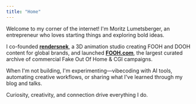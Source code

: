 ```yaml
---
title: "Home"
---
```


Welcome to my corner of the internet! I'm Moritz Lumetsberger, an entrepreneur who loves starting things and exploring bold ideas.

I co-founded **[rendersnek](https://rendersnek.com)**, a 3D animation studio creating FOOH and DOOH content for global brands, and launched **[FOOH.com](https://FOOH.com)**, the largest curated archive of commercial Fake Out Of Home & CGI campaigns.

When I'm not building, I'm experimenting—vibecoding with AI tools, automating creative workflows, or sharing what I've learned through my blog and talks.

Curiosity, creativity, and connection drive everything I do.